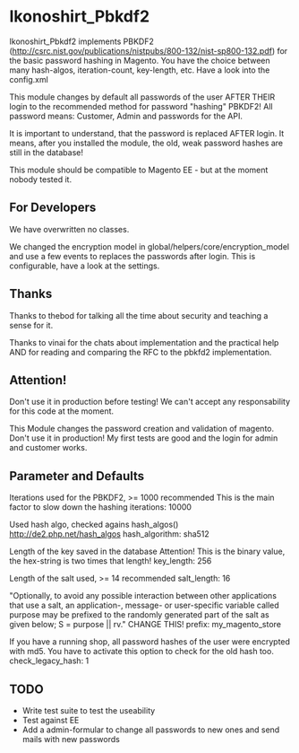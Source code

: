 Ikonoshirt_Pbkdf2
=================
Ikonoshirt_Pbkdf2 implements PBKDF2 (http://csrc.nist.gov/publications/nistpubs/800-132/nist-sp800-132.pdf) for the basic password hashing in Magento. You have the choice between many hash-algos, iteration-count, key-length, etc. Have a look into the config.xml

This module changes by default all passwords of the user AFTER THEIR login to the recommended method for password "hashing" PBKDF2! All password means: Customer, Admin and passwords for the API.

It is important to understand, that the password is replaced AFTER login. It means, after you installed the module, the old, weak password hashes are still in the database!

This module should be compatible to Magento EE - but at the moment nobody tested it.

For Developers
--------------
We have overwritten no classes.

We changed the encryption model in global/helpers/core/encryption_model and use a few events to replaces the passwords after login. This is configurable, have a look at the settings.

Thanks
------
Thanks to thebod for talking all the time about security and teaching a sense for it.

Thanks to vinai for the chats about implementation and the practical help AND for reading and comparing the RFC to the pbkfd2 implementation.

Attention!
----------
Don't use it in production before testing! We can't accept any responsability for this code at the moment.

This Module changes the password creation and validation of magento. Don't use it in production! My first tests are good and the login for admin and customer works.

Parameter and Defaults
----------------------
Iterations used for the PBKDF2, >= 1000 recommended
This is the main factor to slow down the hashing
iterations: 10000

Used hash algo, checked agains hash_algos()
http://de2.php.net/hash_algos
hash_algorithm: sha512

Length of the key saved in the database
Attention! This is the binary value, the hex-string is two times that length!
key_length: 256

Length of the salt used, >= 14 recommended
salt_length: 16

"Optionally, to avoid any possible interaction between other applications that use a salt, an application-, message- or user-specific variable called purpose may be prefixed to the randomly generated part of the salt as given below;
S = purpose || rv."
CHANGE THIS!
prefix: my_magento_store

If you have a running shop, all password hashes of the user were encrypted with md5.
You have to activate this option to check for the old hash too.
check_legacy_hash: 1

TODO
----
- Write test suite to test the useability
- Test against EE
- Add a admin-formular to change all passwords to new ones and send mails with new passwords